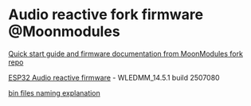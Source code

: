 # Audio reactive fork firmware @Moonmodules

[Quick start guide and firmware documentation from MoonModules fork repo](https://mm.kno.wled.ge)

[ESP32 Audio reactive firmware](https://github.com/srg74/WLED-wemos-shield/tree/master/resources/Firmware/@MoonModules/latest) - WLEDMM_14.5.1 build 2507080

[bin files naming explanation](https://mm.kno.wled.ge/moonmodules/Installing-and-Compiling/#configurations)
